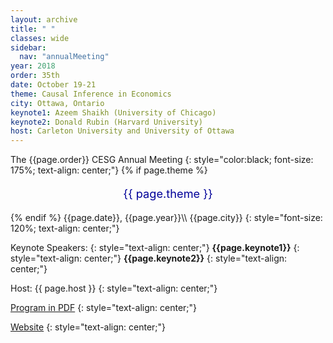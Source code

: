 ```yaml
---
layout: archive
title: " "
classes: wide
sidebar:
  nav: "annualMeeting"
year: 2018
order: 35th
date: October 19-21
theme: Causal Inference in Economics
city: Ottawa, Ontario
keynote1: Azeem Shaikh (University of Chicago)
keynote2: Donald Rubin (Harvard University)
host: Carleton University and University of Ottawa
---
```

The {{page.order}} CESG Annual Meeting
{: style="color:black; font-size: 175%; text-align: center;"}
{% if page.theme %}
<p style="font-size:130%; text-align:center; color:#000099">{{ page.theme }}</p>
{% endif %}
{{page.date}}, {{page.year}}\\
{{page.city}}
{: style="font-size: 120%; text-align: center;"}

 Keynote Speakers: 
{: style="text-align: center;"}
**{{page.keynote1}}**
{: style="text-align: center;"}
**{{page.keynote2}}** 
{: style="text-align: center;"}

Host: {{ page.host }}
{: style="text-align: center;"}

[Program in PDF](/assets/pdf/cesg-program-{{page.year}}.pdf)
{: style="text-align: center;"}

<a href="https://sites.google.com/view/cesg2018/" target="_blank">Website</a>
{: style="text-align: center;"}
